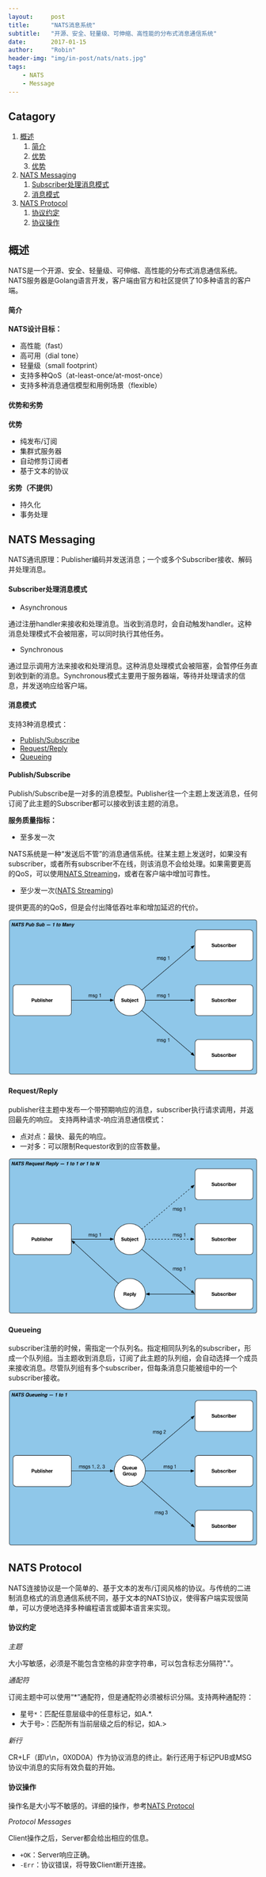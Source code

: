 ```yaml
---
layout:     post
title:      "NATS消息系统"
subtitle:   "开源、安全、轻量级、可伸缩、高性能的分布式消息通信系统"
date:       2017-01-15
author:     "Robin"
header-img: "img/in-post/nats/nats.jpg"
tags:
    - NATS
    - Message
---
```


## Catagory

1. [概述](#概述)
	1. [简介](#简介)
	2. [优势](#优势)
	3. [优势](#优势)
2. [NATS Messaging](#nats-messaging)
	1. [Subscriber处理消息模式](#Subscriber处理消息模式)
	2. [消息模式](#消息模式)
3. [NATS Protocol](#nats-protocol)
	1. [协议约定](#协议约定)
	2. [协议操作](#协议操作)

## 概述
NATS是一个开源、安全、轻量级、可伸缩、高性能的分布式消息通信系统。NATS服务器是Golang语言开发，客户端由官方和社区提供了10多种语言的客户端。

#### 简介
**NATS设计目标：**
* 高性能（fast）
* 高可用（dial tone）
* 轻量级（small footprint）
* 支持多种QoS（at-least-once/at-most-once）
* 支持多种消息通信模型和用例场景（flexible）

#### 优势和劣势

**优势**
* 纯发布/订阅
* 集群式服务器
* 自动修剪订阅者
* 基于文本的协议

**劣势（不提供）**
* 持久化
* 事务处理

## NATS Messaging
NATS通讯原理：Publisher编码并发送消息；一个或多个Subscriber接收、解码并处理消息。

#### Subscriber处理消息模式
* Asynchronous

通过注册handler来接收和处理消息。当收到消息时，会自动触发handler。这种消息处理模式不会被阻塞，可以同时执行其他任务。

* Synchronous

通过显示调用方法来接收和处理消息。这种消息处理模式会被阻塞，会暂停任务直到收到新的消息。Synchronous模式主要用于服务器端，等待并处理请求的信息，并发送响应给客户端。

#### 消息模式
支持3种消息模式：
* [Publish/Subscribe](#Publish/Subscribe)
* [Request/Reply](#Request/Reply)
* [Queueing](#Queueing)

#### Publish/Subscribe

Publish/Subscribe是一对多的消息模型。Publisher往一个主题上发送消息，任何订阅了此主题的Subscriber都可以接收到该主题的消息。

**服务质量指标：**

* 至多发一次

NATS系统是一种“发送后不管”的消息通信系统。往某主题上发送时，如果没有subscriber，或者所有subscriber不在线，则该消息不会给处理。如果需要更高的QoS，可以使用[NATS Streaming](http://nats.io/documentation/streaming/nats-streaming-intro/)，或者在客户端中增加可靠性。

* 至少发一次([NATS Streaming](http://nats.io/documentation/streaming/nats-streaming-intro/))

提供更高的的QoS，但是会付出降低吞吐率和增加延迟的代价。

![drawing](/img/in-post/nats/nats-pub-sub.png)

#### Request/Reply

publisher往主题中发布一个带预期响应的消息，subscriber执行请求调用，并返回最先的响应。
支持两种请求-响应消息通信模式：
* 点对点：最快、最先的响应。
* 一对多：可以限制Requestor收到的应答数量。

![drawing](/img/in-post/nats/nats-req-rep.png)

#### Queueing

subscriber注册的时候，需指定一个队列名。指定相同队列名的subscriber，形成一个队列组。当主题收到消息后，订阅了此主题的队列组，会自动选择一个成员来接收消息。尽管队列组有多个subscriber，但每条消息只能被组中的一个subscriber接收。

![drawing](/img/in-post/nats/nats-queue.png)

## NATS Protocol
NATS连接协议是一个简单的、基于文本的发布/订阅风格的协议。与传统的二进制消息格式的消息通信系统不同，基于文本的NATS协议，使得客户端实现很简单，可以方便地选择多种编程语言或脚本语言来实现。

#### 协议约定

*主题*

大小写敏感，必须是不能包含空格的非空字符串，可以包含标志分隔符"."。

*通配符*

订阅主题中可以使用“*”通配符，但是通配符必须被标识分隔。支持两种通配符：
* 星号`*`：匹配任意层级中的任意标记，如A.*.
* 大于号`>`：匹配所有当前层级之后的标记，如A.>

*新行*

CR+LF（即\r\n，0X0D0A）作为协议消息的终止。新行还用于标记PUB或MSG协议中消息的实际有效负载的开始。

#### 协议操作
操作名是大小写不敏感的。详细的操作，参考[NATS Protocol](http://nats.io/documentation/internals/nats-protocol/)

*Protocol Messages*

Client操作之后，Server都会给出相应的信息。
* `+OK`：Server响应正确。
* `-Err`：协议错误，将导致Client断开连接。